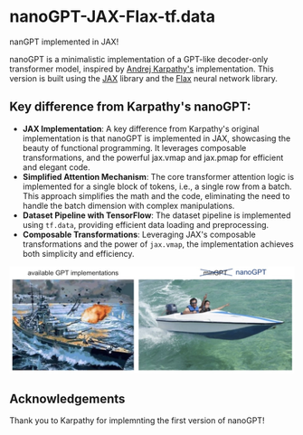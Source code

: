
# nanoGPT-JAX-Flax-tf.data
nanGPT implemented in JAX!

nanoGPT is a minimalistic implementation of a GPT-like decoder-only transformer model, inspired by [Andrej Karpathy's](https://github.com/karpathy/nanoGPT) implementation. This version is built using the [JAX](https://github.com/google/jax) library and the [Flax](https://github.com/google/flax) neural network library.

## Key difference from Karpathy's nanoGPT:
- **JAX Implementation**: A key difference from Karpathy's original implementation is that nanoGPT is implemented in JAX, showcasing the beauty of functional programming. It leverages composable transformations, and the powerful jax.vmap and jax.pmap for efficient and elegant code.
- **Simplified Attention Mechanism**: The core transformer attention logic is implemented for a single block of tokens, i.e., a single row from a batch. This approach simplifies the math and the code, eliminating the need to handle the batch dimension with complex manipulations.
- **Dataset Pipeline with TensorFlow**: The dataset pipeline is implemented using `tf.data`, providing efficient data loading and preprocessing.
- **Composable Transformations**: Leveraging JAX's composable transformations and the power of `jax.vmap`, the implementation achieves both simplicity and efficiency.

![nanoGPT](assets/nanogpt.jpg)


## Acknowledgements

Thank you to Karpathy for implemnting the first version of nanoGPT!
